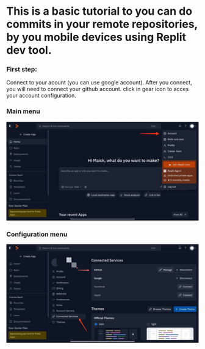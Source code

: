 # This is a basic tutorial to you can do commits in your remote repositories, by you mobile devices using Replit dev tool.

### First step:
Connect to your acount (you can use google account).
After you connect, you will need to connect your github account.
click in gear icon to acces your account configuration.
### Main menu
![Main Menu](.github/Assets/main_menu.jpg)

### Configuration menu
![Configuration menu](.github/Assets/configuration_menu.jpg)
